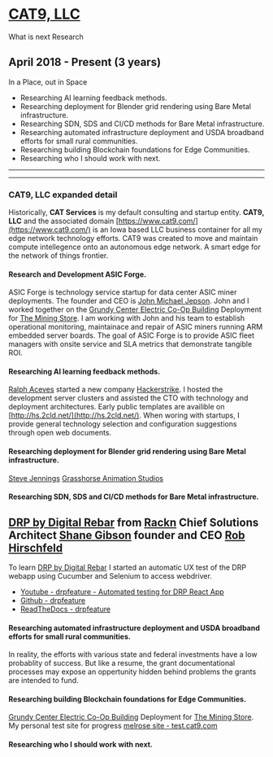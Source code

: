

# [CAT9, LLC](./resume201804-cat9/)
What is next Research
## April 2018 - Present (3 years)
In a Place, out in Space

- Researching AI learning feedback methods. 
- Researching deployment for Blender grid rendering using Bare Metal infrastructure. 
- Researching SDN, SDS and CI/CD methods for Bare Metal infrastructure. 
- Researching automated infrastructure deployment and USDA broadband efforts for small rural communities. 
- Researching building Blockchain foundations for Edge Communities. 
- Researching who I should work with next.

---
---

### CAT9, LLC expanded detail
Historically, **CAT Services** is my default consulting and startup entity.  **CAT9, LLC** and the associated domain [https://www.cat9.com/](https://www.cat9.com/) is an Iowa based LLC business container for all my edge network technology efforts.  CAT9 was created to move and maintain compute intellegence onto an autonomous edge network.  A smart edge for the network of things frontier.  

#### Research and Development ASIC Forge.
ASIC Forge is technology service startup for data center ASIC miner deployments.  The founder and CEO is [John Michael Jepson](https://www.linkedin.com/in/john-michael-jepson-17a9a9a5/).  John and I worked together on the [Grundy Center Electric Co-Op Building](https://miningstore.com/case-study/biostar-solar-farm-bitcave-4-2/) Deployment for [The Mining Store](https://miningstore.com/).  I am working with John and his team to establish operational monitoring, maintainace and repair of ASIC miners running ARM embedded server boards.  The goal of ASIC Forge is to provide ASIC fleet managers with onsite service and SLA metrics that demonstrate tangible ROI.  

#### Researching AI learning feedback methods.
[Ralph Aceves](https://www.linkedin.com/in/ralph-aceves-b1a397/) started a new company [Hackerstrike](https://hackerstrike.com/).  I hosted the development server clusters and assisted the CTO with technology and deployment architectures.  Early public templates are availible on [http://hs.2cld.net/](http://hs.2cld.net/).  When woring with startups,  I provide general technology selection and configuration suggestions through open web documents.  

#### Researching deployment for Blender grid rendering using Bare Metal infrastructure.
[Steve Jennings](https://www.linkedin.com/in/steve-jennings-8288b7b/) [Grasshorse Animation Studios](https://grasshorse.com/)

#### Researching SDN, SDS and CI/CD methods for Bare Metal infrastructure. 
[DRP by Digital Rebar](https://rackn.com/rebar/) from [Rackn](https://rackn.com) Chief Solutions Architect [Shane Gibson](https://www.linkedin.com/in/sygibson/) founder and CEO [Rob Hirschfeld](https://www.linkedin.com/in/rhirschfeld/)  
----
To learn [DRP by Digital Rebar](https://rackn.com/rebar/) I started an automatic UX test of the DRP webapp using Cucumber and Selenium to access webdriver.
- [Youtube - drpfeature - Automated testing for DRP React App](https://www.youtube.com/watch?v=yBVuIWMREWQ&list=PLz24SCapAVurPUfZmRDaJcR6TaHpVXCab)
- [Github - drpfeature](https://github.com/ctrees/drpfeature/)
- [ReadTheDocs - drpfeature](https://drpfeature.readthedocs.io/en/latest/)


#### Researching automated infrastructure deployment and USDA broadband efforts for small rural communities. 
In reality, the efforts with various state and federal investments have a low probablity of success.  But like a resume, the grant documentational processes may expose an oppertunity hidden behind problems the grants are intended to fund.  

#### Researching building Blockchain foundations for Edge Communities. 
[Grundy Center Electric Co-Op Building](https://miningstore.com/case-study/biostar-solar-farm-bitcave-4-2/) Deployment for [The Mining Store](https://miningstore.com/).  My personal test site for progress [melrose site - test.cat9.com](https://test.cat9.com/)

#### Researching who I should work with next.

